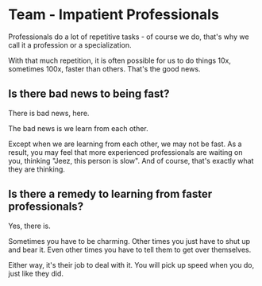 # Team - Impatient Professionals

Professionals do a lot of repetitive tasks - of course we do, that's why we call it a profession or a specialization.

With that much repetition, it is often possible for us to do things 10x, sometimes 100x, faster than others. That's the good news.

## Is there bad news to being fast?

There is bad news, here.

The bad news is we learn from each other.

Except when we are learning from each other, we may not be fast. As a result, you may feel that more experienced professionals are waiting on you, thinking "Jeez, this person is slow". And of course, that's exactly what they are thinking.

## Is there a remedy to learning from faster professionals?

Yes, there is. 

Sometimes you have to be charming. Other times you just have to shut up and bear it. Even other times you have to tell them to get over themselves.

Either way, it's their job to deal with it. You will pick up speed when you do, just like they did.